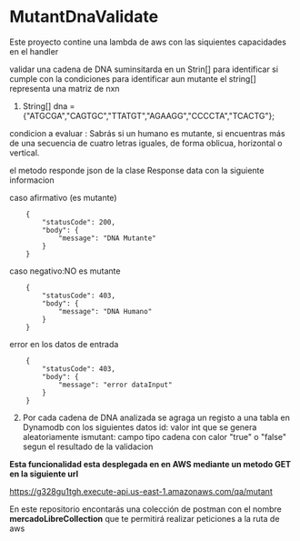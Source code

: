 # MutantDnaValidate
Este proyecto contine una lambda de aws con las siquientes capacidades en el handler

validar una cadena de DNA suminsitarda en un Strin[] para identificar si cumple con la condiciones para identificar aun mutante
el string[] representa una matriz de nxn

1. String[] dna = {"ATGCGA","CAGTGC","TTATGT","AGAAGG","CCCCTA","TCACTG"};

condicion a evaluar :
	Sabrás si un humano es mutante, si encuentras más de una secuencia de cuatro letras
	iguales, de forma oblicua, horizontal o vertical.
	
el metodo responde json de la clase Response data con la siguiente informacion 

caso afirmativo (es mutante)
	
		{
			"statusCode": 200,
			"body": {
				"message": "DNA Mutante"
			}
		}
		
caso negativo:NO es mutante
	
		{
			"statusCode": 403,
			"body": {
				"message": "DNA Humano"
			}
		}
		
error en los datos de entrada

		{
			"statusCode": 403,
			"body": {
				"message": "error dataInput"
			}
		}
		
		
2.  Por cada cadena de DNA analizada se agraga un registo a una tabla en Dynamodb con los siguientes datos
	id: valor int que se genera aleatoriamente
	ismutant: campo tipo cadena con calor "true" o "false" segun el resultado de la validacion 
		
**Esta funcionalidad esta desplegada en en AWS mediante un metodo GET en la siguiente url**

https://g328gu1tgh.execute-api.us-east-1.amazonaws.com/qa/mutant

En este repositorio encontarás  una colección de postman con el nombre **mercadoLibreCollection** que te permitirá realizar peticiones a la ruta de aws		
